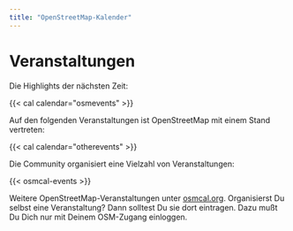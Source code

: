 ```yaml
---
title: "OpenStreetMap-Kalender"
---
```


# Veranstaltungen

Die Highlights der nächsten Zeit:

{{< cal calendar="osmevents" >}}

Auf den folgenden Veranstaltungen ist OpenStreetMap mit einem Stand vertreten:

{{< cal calendar="otherevents" >}}

Die Community organisiert eine Vielzahl von Veranstaltungen:

{{< osmcal-events >}}

Weitere OpenStreetMap-Veranstaltungen unter [osmcal.org](https://osmcal.org/).
Organisierst Du selbst eine Veranstaltung? Dann solltest Du sie dort eintragen.
Dazu mußt Du Dich nur mit Deinem OSM-Zugang einloggen.

